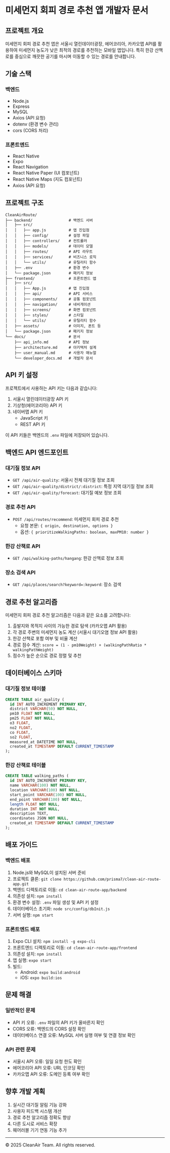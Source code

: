 # 미세먼지 회피 경로 추천 앱 개발자 문서

## 프로젝트 개요

미세먼지 회피 경로 추천 앱은 서울시 열린데이터광장, 에어코리아, 카카오맵 API를 활용하여 미세먼지 농도가 낮은 최적의 경로를 추천하는 모바일 앱입니다. 특히 한강 산책로를 중심으로 깨끗한 공기를 마시며 이동할 수 있는 경로를 안내합니다.

## 기술 스택

### 백엔드
- Node.js
- Express
- MySQL
- Axios (API 요청)
- dotenv (환경 변수 관리)
- cors (CORS 처리)

### 프론트엔드
- React Native
- Expo
- React Navigation
- React Native Paper (UI 컴포넌트)
- React Native Maps (지도 컴포넌트)
- Axios (API 요청)

## 프로젝트 구조

```
CleanAirRoute/
├── backend/                # 백엔드 서버
│   ├── src/
│   │   ├── app.js          # 앱 진입점
│   │   ├── config/         # 설정 파일
│   │   ├── controllers/    # 컨트롤러
│   │   ├── models/         # 데이터 모델
│   │   ├── routes/         # API 라우트
│   │   ├── services/       # 비즈니스 로직
│   │   └── utils/          # 유틸리티 함수
│   ├── .env                # 환경 변수
│   └── package.json        # 패키지 정보
├── frontend/               # 프론트엔드 앱
│   ├── src/
│   │   ├── App.js          # 앱 진입점
│   │   ├── api/            # API 서비스
│   │   ├── components/     # 공통 컴포넌트
│   │   ├── navigation/     # 네비게이션
│   │   ├── screens/        # 화면 컴포넌트
│   │   ├── styles/         # 스타일
│   │   └── utils/          # 유틸리티 함수
│   ├── assets/             # 이미지, 폰트 등
│   └── package.json        # 패키지 정보
└── docs/                   # 문서
    ├── api_info.md         # API 정보
    ├── architecture.md     # 아키텍처 설계
    ├── user_manual.md      # 사용자 매뉴얼
    └── developer_docs.md   # 개발자 문서
```

## API 키 설정

프로젝트에서 사용하는 API 키는 다음과 같습니다:

1. 서울시 열린데이터광장 API 키
2. 기상청(에어코리아) API 키
3. 네이버맵 API 키
   - JavaScript 키
   - REST API 키

이 API 키들은 백엔드의 `.env` 파일에 저장되어 있습니다.

## 백엔드 API 엔드포인트

### 대기질 정보 API

- `GET /api/air-quality`: 서울시 전체 대기질 정보 조회
- `GET /api/air-quality/district/:district`: 특정 지역 대기질 정보 조회
- `GET /api/air-quality/forecast`: 대기질 예보 정보 조회

### 경로 추천 API

- `POST /api/routes/recommend`: 미세먼지 회피 경로 추천
  - 요청 본문: `{ origin, destination, options }`
  - 옵션: `{ prioritizeWalkingPaths: boolean, maxPM10: number }`

### 한강 산책로 API

- `GET /api/walking-paths/hangang`: 한강 산책로 정보 조회

### 장소 검색 API

- `GET /api/places/search?keyword=:keyword`: 장소 검색

## 경로 추천 알고리즘

미세먼지 회피 경로 추천 알고리즘은 다음과 같은 요소를 고려합니다:

1. 출발지와 목적지 사이의 가능한 경로 탐색 (카카오맵 API 활용)
2. 각 경로 주변의 미세먼지 농도 계산 (서울시 대기오염 정보 API 활용)
3. 한강 산책로 포함 여부 및 비율 계산
4. 경로 점수 계산: `score = (1 - pm10Weight) + (walkingPathRatio * walkingPathWeight)`
5. 점수가 높은 순으로 경로 정렬 및 추천

## 데이터베이스 스키마

### 대기질 정보 테이블
```sql
CREATE TABLE air_quality (
  id INT AUTO_INCREMENT PRIMARY KEY,
  district VARCHAR(50) NOT NULL,
  pm10 FLOAT NOT NULL,
  pm25 FLOAT NOT NULL,
  o3 FLOAT,
  no2 FLOAT,
  co FLOAT,
  so2 FLOAT,
  measured_at DATETIME NOT NULL,
  created_at TIMESTAMP DEFAULT CURRENT_TIMESTAMP
);
```

### 한강 산책로 테이블
```sql
CREATE TABLE walking_paths (
  id INT AUTO_INCREMENT PRIMARY KEY,
  name VARCHAR(100) NOT NULL,
  location VARCHAR(100) NOT NULL,
  start_point VARCHAR(100) NOT NULL,
  end_point VARCHAR(100) NOT NULL,
  length FLOAT NOT NULL,
  duration INT NOT NULL,
  description TEXT,
  coordinates JSON NOT NULL,
  created_at TIMESTAMP DEFAULT CURRENT_TIMESTAMP
);
```

## 배포 가이드

### 백엔드 배포
1. Node.js와 MySQL이 설치된 서버 준비
2. 프로젝트 클론: `git clone https://github.com/prisma7/clean-air-route-app.git`
3. 백엔드 디렉토리로 이동: `cd clean-air-route-app/backend`
4. 의존성 설치: `npm install`
5. 환경 변수 설정: `.env` 파일 생성 및 API 키 설정
6. 데이터베이스 초기화: `node src/config/dbInit.js`
7. 서버 실행: `npm start`

### 프론트엔드 배포
1. Expo CLI 설치: `npm install -g expo-cli`
2. 프론트엔드 디렉토리로 이동: `cd clean-air-route-app/frontend`
3. 의존성 설치: `npm install`
4. 앱 실행: `expo start`
5. 빌드:
   - Android: `expo build:android`
   - iOS: `expo build:ios`

## 문제 해결

### 일반적인 문제
- API 키 오류: `.env` 파일의 API 키가 올바른지 확인
- CORS 오류: 백엔드의 CORS 설정 확인
- 데이터베이스 연결 오류: MySQL 서버 실행 여부 및 연결 정보 확인

### API 관련 문제
- 서울시 API 오류: 일일 요청 한도 확인
- 에어코리아 API 오류: URL 인코딩 확인
- 카카오맵 API 오류: 도메인 등록 여부 확인

## 향후 개발 계획

1. 실시간 대기질 알림 기능 강화
2. 사용자 피드백 시스템 개선
3. 경로 추천 알고리즘 정확도 향상
4. 다른 도시로 서비스 확장
5. 웨어러블 기기 연동 기능 추가

---

© 2025 CleanAir Team. All rights reserved.
